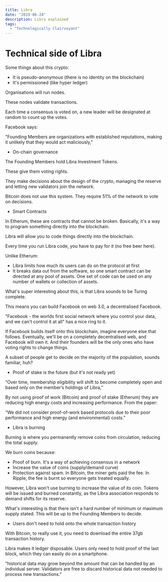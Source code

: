 ```yaml
---
title: Libra
date: "2019-06-24"
description: Libra explained
tags:
  - "Technologically Clairvoyant"
---
```


# Technical side of Libra

Some things about this crypto:

- It is pseudo-anonymous (there is no identity on the blockchain)
- It's permissioned (like hyper ledger)

Organisations will run nodes.

These nodes validate transactions.

Each time a consensus is voted on, a new leader will be designated at random to count up the votes. 

Facebook says:

"Founding Members are organizations with established reputations, making it unlikely that they would act maliciously,"

- On-chain governance

The Founding Members hold Libra Investment Tokens. 

These give them voting rights.

They make decisions about the design of the crypto, managing the reserve and letting new validators join the network.

Bitcoin does not use this system. They require 51% of the network to vote on decisions.

- Smart Contracts

In Etherum, these are contracts that cannot be broken. Basically, it's a way to program something directly into the blockchain.

Libra will allow you to code things directly into the blockchain.

Every time you run Libra code, you have to pay for it (no free beer here).

Unlike Etherum:

- Libra limits how much its users can do on the protocol at first
- It breaks data out from the software, so one smart contract can be directed at any pool of assets. One set of code can be used on any number of wallets or collection of assets.

What's super interesting about this, is that Libra sounds to be Turing complete.

This means you can build Facebook on web 3.0, a decentralised Facebook. 

"Facebook - the worlds first social network where you control your data, and we can't control it at all" has a nice ring to it.

If Facebook builds itself onto this blockchain, imagine everyone else that follows. Eventually, we'll be on a completely decentralised web, and Facebook will own it. And their founders will be the only ones who have voting rights to change things. 

A subset of people get to decide on the majority of the population, sounds familiar, huh? 

- Proof of stake is the future (but it's not ready yet)

“Over time, membership eligibility will shift to become completely open and based only on the member’s holdings of Libra,”

By not using proof of work (Bitcoin) and proof of stake (Etherum) they are reducing high energy costs and increasing performance. From the paper:

“We did not consider proof-of-work based protocols due to their poor performance and high energy (and environmental) costs.”

- Libra is burning

Burning is where you permanently remove coins from circulation, reducing the total supply. 

We burn coins because:

- Proof of burn. It's a way of achieving consensus in a network
- Increase the value of coins (supply/demand curve)
- Protection against spam. In Bitcoin, the miner gets paid the fee. In Ripple, the fee is burnt so everyone gets treated equally.

However, Libra won't use burning to increase the value of its coin. Tokens will be issued and burned constantly, as the Libra association responds to demand shifts for its reserve. 

What's interesting is that there isn't a hard number of minimum or maximum supply stated. This will be up to the Founding Members to decide.

- Users don't need to hold onto the whole transaction history

With Bitcoin, to really use it, you need to download the entire 37gb transaction history.

Libra makes it ledger disposable. Users only need to hold proof of the last block, which they can easily do on a smartphone.

“historical data may grow beyond the amount that can be handled by an individual server. Validators are free to discard historical data not needed to process new transactions.”